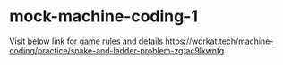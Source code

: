 # mock-machine-coding-1
Visit below link for game rules and details 
https://workat.tech/machine-coding/practice/snake-and-ladder-problem-zgtac9lxwntg

